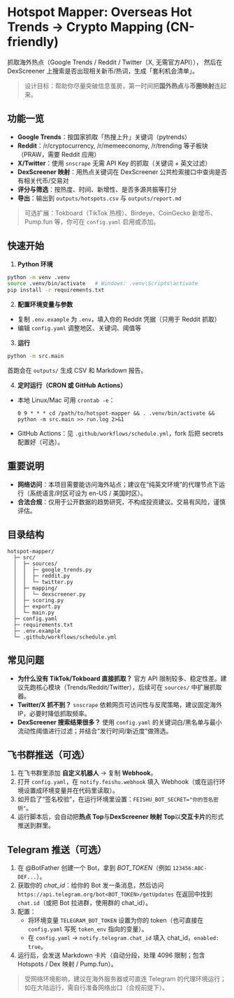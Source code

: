 # Hotspot Mapper: Overseas Hot Trends → Crypto Mapping (CN-friendly)
抓取海外热点（Google Trends / Reddit / Twitter〔X, 无需官方API〕），
然后在 DexScreener 上搜索是否出现相关新币/热词，生成「套利机会清单」。

> 设计目标：帮助你尽量突破信息茧房，第一时间把**国外热点**与**币圈映射**连起来。

## 功能一览
- **Google Trends**：按国家抓取「热搜上升」关键词（pytrends）
- **Reddit**：/r/cryptocurrency, /r/memeeconomy, /r/trending 等子板块（PRAW，需要 Reddit 应用）
- **X/Twitter**：使用 `snscrape` 无需 API Key 的抓取（关键词 + 英文过滤）
- **DexScreener 映射**：用热点关键词在 DexScreener 公共检索接口中查询是否有相关代币/交易对
- **评分与筛选**：按热度、时间、新增性、是否多源共振等打分
- **导出**：输出到 `outputs/hotspots.csv` 与 `outputs/report.md`

> 可选扩展：Tokboard（TikTok 热榜）、Birdeye、CoinGecko 新增币、Pump.fun 等，你可在 `config.yaml` 启用或添加。

## 快速开始
1) **Python 环境**
```bash
python -m venv .venv
source .venv/bin/activate   # Windows: .venv\Scripts\activate
pip install -r requirements.txt
```

2) **配置环境变量与参数**
- 复制 `.env.example` 为 `.env`，填入你的 Reddit 凭据（只用于 Reddit 抓取）
- 编辑 `config.yaml` 调整地区、关键词、阈值等

3) **运行**
```bash
python -m src.main
```
首跑会在 `outputs/` 生成 CSV 和 Markdown 报告。

4) **定时运行（CRON 或 GitHub Actions）**
- 本地 Linux/Mac 可用 `crontab -e`：
  ```
  0 9 * * * cd /path/to/hotspot-mapper && . .venv/bin/activate && python -m src.main >> run.log 2>&1
  ```
- GitHub Actions：见 `.github/workflows/schedule.yml`，fork 后把 secrets 配置好（可选）。

## 重要说明
- **网络访问**：本项目需要能访问海外站点；建议在“纯英文环境”的代理节点下运行（系统语言/时区可设为 en-US / 美国时区）。
- **合法合规**：仅用于公开数据的趋势研究，不构成投资建议。交易有风险，谨慎评估。

## 目录结构
```
hotspot-mapper/
  ├─ src/
  │  ├─ sources/
  │  │  ├─ google_trends.py
  │  │  ├─ reddit.py
  │  │  └─ twitter.py
  │  ├─ mapping/
  │  │  └─ dexscreener.py
  │  ├─ scoring.py
  │  ├─ export.py
  │  └─ main.py
  ├─ config.yaml
  ├─ requirements.txt
  ├─ .env.example
  └─ .github/workflows/schedule.yml
```

## 常见问题
- **为什么没有 TikTok/Tokboard 直接抓取？** 官方 API 限制较多、稳定性差。建议先跑核心模块（Trends/Reddit/Twitter），后续可在 `sources/` 中扩展抓取器。
- **Twitter/X 抓不到？** `snscrape` 依赖网页可访问性与反爬策略，建议固定海外 IP，必要时降低抓取频率。
- **DexScreener 搜索结果很多？** 使用 `config.yaml` 的关键词白/黑名单与最小流动性阈值进行过滤；并结合“发行时间/新近度”做筛选。


## 飞书群推送（可选）
1. 在飞书群里添加 **自定义机器人** → 复制 **Webhook**。
2. 打开 `config.yaml`，在 `notify.feishu.webhook` 填入 Webhook（或在运行环境设置成环境变量并在代码里读取）。
3. 如开启了“签名校验”，在运行环境里设置：`FEISHU_BOT_SECRET="你的签名密钥"`。
4. 运行脚本后，会自动把**热点 Top**与**DexScreener 映射 Top**以**交互卡片**的形式推送到群里。


## Telegram 推送（可选）
1. 在 @BotFather 创建一个 Bot，拿到 *BOT_TOKEN*（例如 `123456:ABC-DEF...`）。
2. 获取你的 *chat_id*：给你的 Bot 发一条消息，然后访问  
   `https://api.telegram.org/bot<BOT_TOKEN>/getUpdates` 在返回中找到 `chat.id`（或把 Bot 拉进群，使用群的 chat_id）。
3. 配置：
   - 将环境变量 `TELEGRAM_BOT_TOKEN` 设置为你的 token（也可直接在 `config.yaml` 写死 `token_env` 指向的变量）。
   - 在 `config.yaml` → `notify.telegram.chat_id` 填入 chat_id，`enabled: true`。
4. 运行后，会发送 Markdown 卡片（自动分段，处理 4096 限制；包含 Hotspots / Dex 映射 / Pump.fun）。
> 受网络环境影响，建议在海外服务器或可直连 Telegram 的代理环境运行；如在大陆运行，需自行准备网络出口（合规前提下）。
